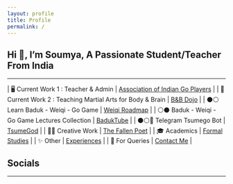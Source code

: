 ```yaml
---
layout: profile
title: Profile
permalink: /
---
```


## Hi 👋, I’m Soumya, A Passionate Student/Teacher From India
---

| 🖥️ Current Work 1 : Teacher & Admin | [Association of Indian Go Players](https://aigp.org.in/) |
| 🥋 Current Work 2 : Teaching Martial Arts for Body & Brain | [B&B Dojo](https://bbdojo.soumyak4.in/) |
| ⚫⚪ Learn Baduk - Weiqi - Go Game | [Weiqi Roadmap](https://weiqi.soumyak4.in/) |
| ⚪⚫ Baduk - Weiqi - Go Game Lectures Collection | [BadukTube](https://baduktube.soumyak4.in/) |
| ⚫⚪🤖 Telegram Tsumego Bot | [TsumeGod](https://tsumegod.soumyak4.in/) |
| ✍🏽 Creative Work | [The Fallen Poet](/Artist) |
| 🎓 Academics | [Formal Studies](/Academics) |
| ✨ Other | [Experiences](https://soumyak4.in/Experiences) |
| 💬 For Queries | [Contact Me](https://t.me/soumyak4) |

## Socials
---
<a href="https://github.com/SoumyaK4" target="_blank" class="fab fa-github fa-2x"></a>
<a href="https://youtube.com/@SoumyaK4" target="_blank" class="fab fa-youtube fa-2x"></a>
<a href="https://instagram.com/SoumyaK4" target="_blank" class="fab fa-instagram fa-2x"></a>
<a href="https://twitch.tv/SoumyaK4" target="_blank" class="fab fa-twitch fa-2x"></a>
<a rel="me" href="https://mastodon.social/@SoumyaK4" target="_blank" class="fab fa-mastodon fa-2x"></a>
<a href="https://bsky.app/profile/soumyak4.bsky.social" target="_blank" class="fab fa-bluesky fa-2x"></a>
<a href="https://t.me/SoumyaK4" target="_blank" class="fab fa-telegram fa-2x"></a>
<a href="https://www.linkedin.com/in/soumyak4/" target="_blank" class="fab fa-linkedin fa-2x"></a>
<a href="https://www.tumblr.com/soumyak4" target="_blank" class="fab fa-tumblr fa-2x"></a>
<a href="https://www.reddit.com/user/SoumyaK4/" target="_blank" class="fab fa-reddit fa-2x"></a>
<a href="https://in.pinterest.com/SoumyaK4/" target="_blank" class="fab fa-pinterest fa-2x"></a>
<a href="https://www.threads.net/@soumyak4" target="_blank" class="fab fa-threads fa-2x"></a>
<a href="https://x.com/SoumyaK4_" target="_blank" class="fab fa-twitter fa-2x"></a>
<a href="https://www.facebook.com/SoumyaK4" target="_blank" class="fab fa-facebook fa-2x"></a>
<a href="https://en.wikipedia.org/wiki/User:SoumyaK4" target="_blank" class="fab fa-wikipedia-w fa-2x"></a>
<a href="https://www.torn.com/profiles.php?XID=2361200" target="_blank" class="fas fa-t fa-2x"></a>
